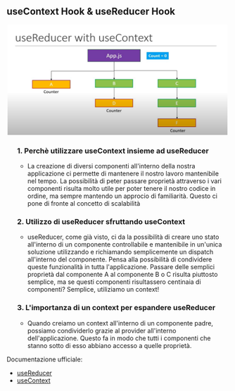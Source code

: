 ## useContext Hook & useReducer Hook

<div align="center">
    <img src="src/assets/useContext&useReducer.png" alt="useContext&useReducer" width="500" height="250">
</div>

<ul
    <li><h3>1. Perchè utilizzare useContext insieme ad useReducer</h3></li>
    <ul>
        <li>
            La creazione di diversi componenti all'interno della nostra applicazione ci permette di mantenere il nostro lavoro
           mantenibile nel tempo. La possibilità di peter passare proprietà attraverso i vari componenti risulta molto utile
           per poter tenere il nostro codice in ordine, ma sempre mantendo un approcio di familiarità.
           Questo ci pone di fronte al concetto di scalabilità
        </li>
     </ul>
</ul>

<ul
    <li><h3>2. Utilizzo di useReducer sfruttando useContext</h3></li>
    <ul>
        <li>
            useReducer, come già visto, ci da la possibilità di creare uno stato all'interno di un componente controllabile
           e mantenibile in un'unica soluzione utilizzando e richiamando semplicemente un dispatch all'interno del componente.
           Pensa alla possibilità di condividere queste funzionalità in tutta l'applicazione.
           Passare delle semplici proprietà dal componente A al componente B o C risulta piuttosto semplice,
           ma se questi componenti
           risultassero centinaia di componenti? Semplice, utiliziamo un context!
        </li>
     </ul>
</ul>

<ul
    <li><h3>3. L'importanza di un context per espandere useReducer</h3></li>
    <ul>
        <li>
            Quando creiamo un context all'interno di un componente padre, possiamo condividerlo grazie al provider
            all'interno dell'applicazione. Questo fa in modo che tutti i componenti che stanno sotto di esso abbiano accesso
            a quelle proprietà. 
        </li>
     </ul>
</ul>


Documentazione ufficiale:
- [useReducer](https://react.dev/reference/react/useReducer)
- [useContext](https://react.dev/reference/react/useContext)
